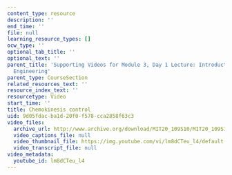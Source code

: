 ```yaml
---
content_type: resource
description: ''
end_time: ''
file: null
learning_resource_types: []
ocw_type: ''
optional_tab_title: ''
optional_text: ''
parent_title: 'Supporting Videos for Module 3, Day 1 Lecture: Introduction to Cell-Biomaterial
  Engineering'
parent_type: CourseSection
related_resources_text: ''
resource_index_text: ''
resourcetype: Video
start_time: ''
title: Chemokinesis control
uid: 9d05fdac-ba1d-20f0-f578-cca2858f63c3
video_files:
  archive_url: http://www.archive.org/download/MIT20_109S10/MIT20_109S10_m3d1_vid1.mp4
  video_captions_file: null
  video_thumbnail_file: https://img.youtube.com/vi/lm8dCTeu_l4/default.jpg
  video_transcript_file: null
video_metadata:
  youtube_id: lm8dCTeu_l4
---
```

